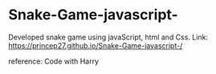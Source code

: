 # Snake-Game-javascript-
Developed snake game using javaScript, html and Css.
Link: https://princep27.github.io/Snake-Game-javascript-/

reference: Code with Harry
